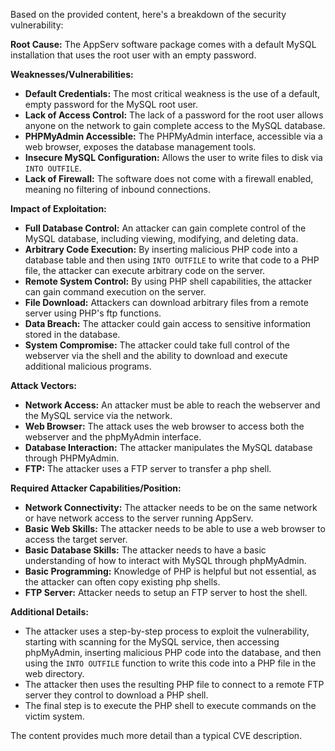 Based on the provided content, here's a breakdown of the security vulnerability:

**Root Cause:** The AppServ software package comes with a default MySQL installation that uses the root user with an empty password.

**Weaknesses/Vulnerabilities:**
*   **Default Credentials:** The most critical weakness is the use of a default, empty password for the MySQL root user.
*   **Lack of Access Control:**  The lack of a password for the root user allows anyone on the network to gain complete access to the MySQL database.
*   **PHPMyAdmin Accessible:** The PHPMyAdmin interface, accessible via a web browser, exposes the database management tools.
*   **Insecure MySQL Configuration:** Allows the user to write files to disk via `INTO OUTFILE`.
*   **Lack of Firewall:** The software does not come with a firewall enabled, meaning no filtering of inbound connections.

**Impact of Exploitation:**
*   **Full Database Control:** An attacker can gain complete control of the MySQL database, including viewing, modifying, and deleting data.
*   **Arbitrary Code Execution:** By inserting malicious PHP code into a database table and then using `INTO OUTFILE` to write that code to a PHP file, the attacker can execute arbitrary code on the server.
*   **Remote System Control:** By using PHP shell capabilities, the attacker can gain command execution on the server.
*   **File Download:**  Attackers can download arbitrary files from a remote server using PHP's ftp functions.
*   **Data Breach:**  The attacker could gain access to sensitive information stored in the database.
*   **System Compromise:** The attacker could take full control of the webserver via the shell and the ability to download and execute additional malicious programs.

**Attack Vectors:**
*   **Network Access:** An attacker must be able to reach the webserver and the MySQL service via the network.
*   **Web Browser:**  The attack uses the web browser to access both the webserver and the phpMyAdmin interface.
*   **Database Interaction:** The attacker manipulates the MySQL database through PHPMyAdmin.
*   **FTP:**  The attacker uses a FTP server to transfer a php shell.

**Required Attacker Capabilities/Position:**
*   **Network Connectivity:** The attacker needs to be on the same network or have network access to the server running AppServ.
*   **Basic Web Skills:** The attacker needs to be able to use a web browser to access the target server.
*   **Basic Database Skills:** The attacker needs to have a basic understanding of how to interact with MySQL through phpMyAdmin.
*   **Basic Programming:** Knowledge of PHP is helpful but not essential, as the attacker can often copy existing php shells.
*   **FTP Server:** Attacker needs to setup an FTP server to host the shell.

**Additional Details:**

*   The attacker uses a step-by-step process to exploit the vulnerability, starting with scanning for the MySQL service, then accessing phpMyAdmin, inserting malicious PHP code into the database, and then using the `INTO OUTFILE` function to write this code into a PHP file in the web directory.
*  The attacker then uses the resulting PHP file to connect to a remote FTP server they control to download a PHP shell.
*  The final step is to execute the PHP shell to execute commands on the victim system.

The content provides much more detail than a typical CVE description.
